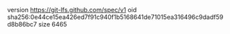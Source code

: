 version https://git-lfs.github.com/spec/v1
oid sha256:0e44ce15ea426ed7f91c940f1b5168641de71015ea316496c9dadf59d8b86bc7
size 6465
